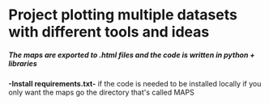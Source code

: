 # **Project plotting multiple datasets with different tools and ideas**

##### The maps are exported to .html files and the code is written in python + libraries

**-Install requirements.txt-** if the code is needed to be installed locally if you only want the maps go the directory that's called MAPS


 
